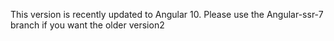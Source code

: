 This version is recently updated to Angular 10. 
Please use the Angular-ssr-7 branch if you want the older version2
